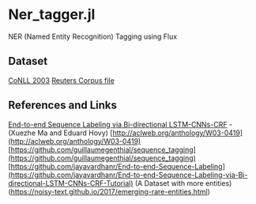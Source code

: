 # Ner_tagger.jl
NER (Named Entity Recognition) Tagging using Flux

## Dataset
[CoNLL 2003](https://www.clips.uantwerpen.be/conll2003/ner/)
[Reuters Corpus file](https://worksheets.codalab.org/bundles/0x1555644dcd6e42df8220676cb4d2b819/)

## References and Links
[End-to-end Sequence Labeling via Bi-directional LSTM-CNNs-CRF](https://arxiv.org/abs/1603.01354) - (Xuezhe Ma and Eduard Hovy)
[http://aclweb.org/anthology/W03-0419](http://aclweb.org/anthology/W03-0419)
[https://github.com/guillaumegenthial/sequence_tagging](https://github.com/guillaumegenthial/sequence_tagging)
[https://github.com/jayavardhanr/End-to-end-Sequence-Labeling](https://github.com/jayavardhanr/End-to-end-Sequence-Labeling-via-Bi-directional-LSTM-CNNs-CRF-Tutorial)
(A Dataset with more entities)(https://noisy-text.github.io/2017/emerging-rare-entities.html)